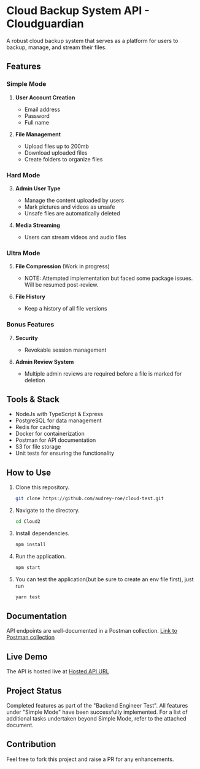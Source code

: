 
# Cloud Backup System API - Cloudguardian

A robust cloud backup system that serves as a platform for users to backup, manage, and stream their files.

## Features

### Simple Mode

1. **User Account Creation**
   - Email address
   - Password
   - Full name
   
2. **File Management**
   - Upload files up to 200mb
   - Download uploaded files
   - Create folders to organize files

### Hard Mode

3. **Admin User Type**
   - Manage the content uploaded by users
   - Mark pictures and videos as unsafe
   - Unsafe files are automatically deleted

4. **Media Streaming**
   - Users can stream videos and audio files

### Ultra Mode

5. **File Compression** (Work in progress)
   - NOTE: Attempted implementation but faced some package issues. Will be resumed post-review.

6. **File History**
   - Keep a history of all file versions

### Bonus Features

7. **Security**
   - Revokable session management

8. **Admin Review System**
   - Multiple admin reviews are required before a file is marked for deletion

## Tools & Stack

- NodeJs with TypeScript & Express
- PostgreSQL for data management
- Redis for caching
- Docker for containerization
- Postman for API documentation
- S3 for file storage
- Unit tests for ensuring the functionality

## How to Use

1. Clone this repository.
   
   ```bash
   git clone https://github.com/audrey-roe/cloud-test.git
   ```

2. Navigate to the directory.

   ```bash
   cd Cloud2
   ```

3. Install dependencies.

   ```bash
   npm install
   ```

4. Run the application.

   ```bash
   npm start
   ```
5. You can test the application(but be sure to create an env file first), just run
   ```bash
   yarn test
   ```
## Documentation

API endpoints are well-documented in a Postman collection. [Link to Postman collection](https://elements.getpostman.com/redirect?entityId=28927032-a52342a9-b2d1-4710-9c37-7f012f2c9924&entityType=collection)

## Live Demo

The API is hosted live at [Hosted API URL](https://cloudguardian-4450b82af050.herokuapp.com)

## Project Status

Completed features as part of the "Backend Engineer Test". All features under "Simple Mode" have been successfully implemented. For a list of additional tasks undertaken beyond Simple Mode, refer to the attached document.

## Contribution

Feel free to fork this project and raise a PR for any enhancements.
